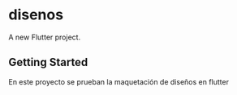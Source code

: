# disenos

A new Flutter project.

## Getting Started

En este proyecto se prueban la maquetación de diseños en flutter

